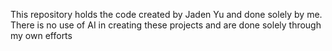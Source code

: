 This repository holds the code created by Jaden Yu and done solely by me.
There is no use of AI in creating these projects and are done solely through my own efforts
